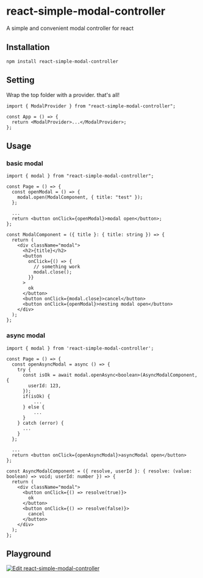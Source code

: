 # react-simple-modal-controller

A simple and convenient modal controller for react

## Installation

```
npm install react-simple-modal-controller
```

## Setting

Wrap the top folder with a provider. that's all!

```tsx
import { ModalProvider } from "react-simple-modal-controller";

const App = () => {
  return <ModalProvider>...</ModalProvider>;
};
```

## Usage

### basic modal

```tsx
import { modal } from "react-simple-modal-controller";

const Page = () => {
  const openModal = () => {
    modal.open(ModalComponent, { title: "test" });
  };
  
  ...
  return <button onClick={openModal}>modal open</button>;
};

const ModalComponent = ({ title }: { title: string }) => {
  return (
    <div className="modal">
      <h2>{title}</h2>
      <button
        onClick={() => {
          // something work
          modal.close();
        }}
      >
        ok
      </button>
      <button onClick={modal.close}>cancel</button>
      <button onClick={openModal}>nesting modal open</button>
    </div>
  );
};
```

### async modal

```tsx
import { modal } from 'react-simple-modal-controller';

const Page = () => {
  const openAsyncModal = async () => {
    try {
      const isOk = await modal.openAsync<boolean>(AsyncModalComponent, {
        userId: 123,
      });
      if(isOk) {
          ...
      } else {
          ...
      }
    } catch (error) {
      ...
    }
  };

  ...
  return <button onClick={openAsyncModal}>asyncModal open</button>
};

const AsyncModalComponent = ({ resolve, userId }: { resolve: (value: boolean) => void; userId: number }) => {
  return (
    <div className="modal">
      <button onClick={() => resolve(true)}>
        ok
      </button>
      <button onClick={() => resolve(false)}>
        cancel
      </button>
    </div>
  );
};
```

## Playground

[![Edit react-simple-modal-controller](https://codesandbox.io/static/img/play-codesandbox.svg)](https://codesandbox.io/p/sandbox/react-simple-modal-controller-v83lkn)
